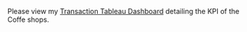 Please view my [Transaction Tableau Dashboard](https://public.tableau.com/views/CafeTransactionAnalyticsProject/Story1?:language=en-GB&:display_count=n&:origin=viz_share_link) detailing the KPI of the Coffe shops.

